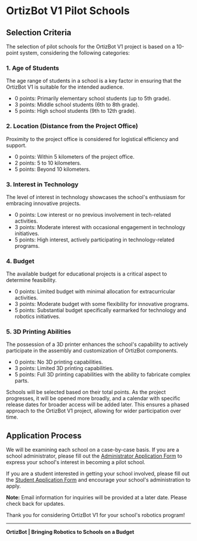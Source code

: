 # OrtizBot V1 Pilot Schools

## Selection Criteria

The selection of pilot schools for the OrtizBot V1 project is based on a 10-point system, considering the following categories:

### 1. Age of Students

The age range of students in a school is a key factor in ensuring that the OrtizBot V1 is suitable for the intended audience.

- 0 points: Primarily elementary school students (up to 5th grade).
- 3 points: Middle school students (6th to 8th grade).
- 5 points: High school students (9th to 12th grade).

### 2. Location (Distance from the Project Office)

Proximity to the project office is considered for logistical efficiency and support.

- 0 points: Within 5 kilometers of the project office.
- 2 points: 5 to 10 kilometers.
- 5 points: Beyond 10 kilometers.

### 3. Interest in Technology

The level of interest in technology showcases the school's enthusiasm for embracing innovative projects.

- 0 points: Low interest or no previous involvement in tech-related activities.
- 3 points: Moderate interest with occasional engagement in technology initiatives.
- 5 points: High interest, actively participating in technology-related programs.

### 4. Budget

The available budget for educational projects is a critical aspect to determine feasibility.

- 0 points: Limited budget with minimal allocation for extracurricular activities.
- 3 points: Moderate budget with some flexibility for innovative programs.
- 5 points: Substantial budget specifically earmarked for technology and robotics initiatives.

### 5. 3D Printing Abilities

The possession of a 3D printer enhances the school's capability to actively participate in the assembly and customization of OrtizBot components.

- 0 points: No 3D printing capabilities.
- 3 points: Limited 3D printing capabilities.
- 5 points: Full 3D printing capabilities with the ability to fabricate complex parts.

Schools will be selected based on their total points. As the project progresses, it will be opened more broadly, and a calendar with specific release dates for broader access will be added later. This ensures a phased approach to the OrtizBot V1 project, allowing for wider participation over time.

## Application Process

We will be examining each school on a case-by-case basis. If you are a school administrator, please fill out the [Administrator Application Form](#) to express your school's interest in becoming a pilot school.

If you are a student interested in getting your school involved, please fill out the [Student Application Form](#) and encourage your school's administration to apply.

**Note:** Email information for inquiries will be provided at a later date. Please check back for updates.

Thank you for considering OrtizBot V1 for your school's robotics program!

---
**OrtizBot | Bringing Robotics to Schools on a Budget**
